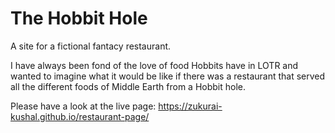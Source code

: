 # The Hobbit Hole
A site for a fictional fantacy restaurant. 

I have always been fond of the love of food Hobbits have in LOTR and wanted to imagine what it would be like if there was a restaurant that served all the different foods of Middle Earth from a Hobbit hole.

Please have a look at the live page:  https://zukurai-kushal.github.io/restaurant-page/
